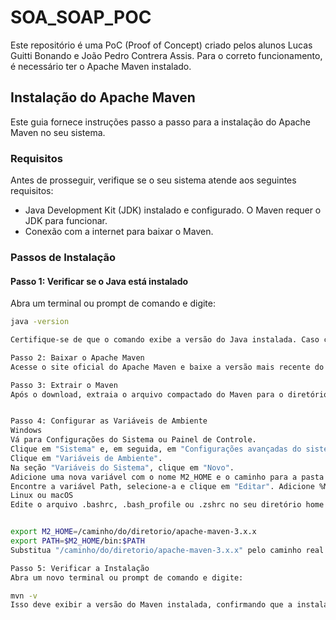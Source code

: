 # SOA_SOAP_POC

Este repositório é uma PoC (Proof of Concept) criado pelos alunos Lucas Guitti Bonando e João Pedro Contrera Assis. Para o correto funcionamento, é necessário ter o Apache Maven instalado.

## Instalação do Apache Maven

Este guia fornece instruções passo a passo para a instalação do Apache Maven no seu sistema.

### Requisitos

Antes de prosseguir, verifique se o seu sistema atende aos seguintes requisitos:

- Java Development Kit (JDK) instalado e configurado. O Maven requer o JDK para funcionar.
- Conexão com a internet para baixar o Maven.

### Passos de Instalação

#### Passo 1: Verificar se o Java está instalado

Abra um terminal ou prompt de comando e digite:

```bash
java -version

Certifique-se de que o comando exibe a versão do Java instalada. Caso contrário, instale o JDK antes de prosseguir.

Passo 2: Baixar o Apache Maven
Acesse o site oficial do Apache Maven e baixe a versão mais recente do Maven. Ou, se preferir, use um gerenciador de pacotes do seu sistema operacional.

Passo 3: Extrair o Maven
Após o download, extraia o arquivo compactado do Maven para o diretório desejado em seu sistema. Por exemplo:


Passo 4: Configurar as Variáveis de Ambiente
Windows
Vá para Configurações do Sistema ou Painel de Controle.
Clique em "Sistema" e, em seguida, em "Configurações avançadas do sistema".
Clique em "Variáveis de Ambiente".
Na seção "Variáveis do Sistema", clique em "Novo".
Adicione uma nova variável com o nome M2_HOME e o caminho para a pasta onde o Maven foi extraído.
Encontre a variável Path, selecione-a e clique em "Editar". Adicione %M2_HOME%\bin ao final do valor existente.
Linux ou macOS
Edite o arquivo .bashrc, .bash_profile ou .zshrc no seu diretório home e adicione as seguintes linhas:


export M2_HOME=/caminho/do/diretorio/apache-maven-3.x.x
export PATH=$M2_HOME/bin:$PATH
Substitua "/caminho/do/diretorio/apache-maven-3.x.x" pelo caminho real onde o Maven foi extraído.

Passo 5: Verificar a Instalação
Abra um novo terminal ou prompt de comando e digite:

mvn -v
Isso deve exibir a versão do Maven instalada, confirmando que a instalação foi bem-sucedida.

